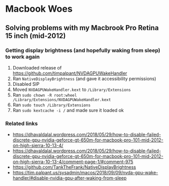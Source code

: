 # Macbook Woes
## Solving problems with my Macbrook Pro Retina 15 inch (mid-2012)

### Getting display brightness (and hopefully waking from sleep) to work again

1. Downloaded release of https://github.com/timpalpant/NVDAGPUWakeHandler
2. Ran `NativeDisplayBrightness` (and gave it accessibility permissions)
3. Disabled SIP
4. Moved `NVDAGPUWakeHandler.kext` to `/Library/Extensions`
5. Ran `sudo chown -R root:wheel /Library/Extensions/NVDAGPUWakeHandler.kext`
6. Ran `sudo touch /Library/Extensions`
7. Ran `sudo kextcache -i /` and made sure it loaded ok


### Related links

- https://dhavaldalal.wordpress.com/2018/05/29/how-to-disable-failed-discrete-gpu-nvidia-geforce-gt-650m-for-macbook-pro-101-mid-2012-on-high-sierra-10-13-4/
- https://dhavaldalal.wordpress.com/2018/05/29/how-to-disable-failed-discrete-gpu-nvidia-geforce-gt-650m-for-macbook-pro-101-mid-2012-on-high-sierra-10-13-4/comment-page-1/#comment-975
- https://github.com/TankTheFrank/NativeDisplayBrightness
- https://tim.palpant.us/sysadmin/macos/2018/09/09/nvda-gpu-wake-handler/#disable-nvidia-gpu-after-waking-from-sleep
